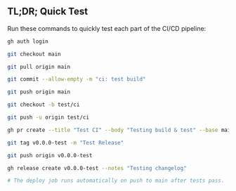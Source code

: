 ## TL;DR; Quick Test

Run these commands to quickly test each part of the CI/CD pipeline:

```bash
gh auth login
```

```bash
git checkout main
```

```bash
git pull origin main
```

```bash
git commit --allow-empty -m "ci: test build"
```

```bash
git push origin main
```

```bash
git checkout -b test/ci
```

```bash
git push -u origin test/ci
```

```bash
gh pr create --title "Test CI" --body "Testing build & test" --base main
```

```bash
git tag v0.0.0-test -m "Test Release"
```

```bash
git push origin v0.0.0-test
```

```bash
gh release create v0.0.0-test --notes "Testing changelog"
```

```bash
# The deploy job runs automatically on push to main after tests pass.
```